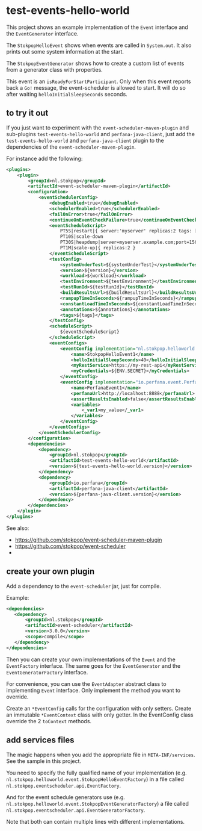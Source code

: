# test-events-hello-world

This project shows an example implementation of the `Event` interface
and the `EventGenerator` interface.

The `StokpopHelloEvent` shows when events are called in `System.out`.
It also prints out some system information at the start.

The `StokpopEventGenerator` shows how to create a custom list of events from
a generator class with properties.

This event is an `isReadyForStartParticipant`. Only when this event reports
back a `Go!` message, the event-scheduler is allowed to start.
It will do so after waiting `helloInitialSleepSeconds` seconds.

## to try it out

If you just want to experiment with the `event-scheduler-maven-plugin` and
sub-plugins `test-events-hello-world` and `perfana-java-client`,
just add the `test-events-hello-world` and `perfana-java-client` plugin to the dependencies
of the `event-scheduler-maven-plugin`.

For instance add the following:

```xml
<plugins>
    <plugin>
        <groupId>nl.stokpop</groupId>
        <artifactId>event-scheduler-maven-plugin</artifactId>
        <configuration>
            <eventSchedulerConfig>
                <debugEnabled>true</debugEnabled>
                <schedulerEnabled>true</schedulerEnabled>
                <failOnError>true</failOnError>
                <continueOnEventCheckFailure>true</continueOnEventCheckFailure>
                <eventScheduleScript>
                    PT5S|restart|{ server:'myserver' replicas:2 tags: [ 'first', 'second' ] }
                    PT10S|scale-down
                    PT30S|heapdump|server=myserver.example.com;port=1567
                    PT1M|scale-up|{ replicas:2 }
                </eventScheduleScript>
                <testConfig>
                    <systemUnderTest>${systemUnderTest}</systemUnderTest>
                    <version>${version}</version>
                    <workload>${workload}</workload>
                    <testEnvironment>${testEnvironment}</testEnvironment>
                    <testRunId>${testRunId}</testRunId>
                    <buildResultsUrl>${buildResultsUrl}</buildResultsUrl>
                    <rampupTimeInSeconds>${rampupTimeInSeconds}</rampupTimeInSeconds>
                    <constantLoadTimeInSeconds>${constantLoadTimeInSeconds}</constantLoadTimeInSeconds>
                    <annotations>${annotations}</annotations>
                    <tags>${tags}</tags>
                </testConfig>
                <scheduleScript>
                    ${eventScheduleScript}
                </scheduleScript>
                <eventConfigs>
                    <eventConfig implementation="nl.stokpop.helloworld.event.StokpopHelloEventConfig">
                        <name>StokpopHelloEvent1</name>
                        <helloInitialSleepSeconds>40</helloInitialSleepSeconds>
                        <myRestService>https://my-rest-api</myRestService>
                        <myCredentials>${ENV.SECRET}</myCredentials>
                    </eventConfig>
                    <eventConfig implementation="io.perfana.event.PerfanaEventConfig">
                        <name>PerfanaEvent1</name>
                        <perfanaUrl>http://localhost:8888</perfanaUrl>
                        <assertResultsEnabled>false</assertResultsEnabled>
                        <variables>
                            <_var1>my_value</_var1>
                        </variables>
                    </eventConfig>
                </eventConfigs>
            </eventSchedulerConfig>
        </configuration>
        <dependencies>
            <dependency>
                <groupId>nl.stokpop</groupId>
                <artifactId>test-events-hello-world</artifactId>
                <version>${test-events-hello-world.version}</version>
            </dependency>
            <dependency>
                <groupId>io.perfana</groupId>
                <artifactId>perfana-java-client</artifactId>
                <version>${perfana-java-client.version}</version>
            </dependency>
        </dependencies>
    </plugin>
</plugins>
```

See also: 
* https://github.com/stokpop/event-scheduler-maven-plugin
* https://github.com/stokpop/event-scheduler
*  

## create your own plugin

Add a dependency to the `event-scheduler` jar, just for compile.

Example:

```xml
<dependencies>
   <dependency>
       <groupId>nl.stokpop</groupId>
       <artifactId>event-scheduler</artifactId>
       <version>3.0.0</version>
       <scope>compile</scope>
   </dependency>
</dependencies>
```

Then you can create your own implementations of the `Event` and the `EventFactory` interface.
The same goes for the `EventGenerator` and the `EventGeneratorFactory` interface.

For convenience, you can use the `EventAdapter` abstract class 
to implementing `Event` interface. Only implement the method you want to override.

Create an `*EventConfig` calls for the configuration with only setters.
Create an immutable `*EventContext` class with only getter.
In the EventConfig class override the 2 `toContext` methods.

## add services files                               

The magic happens when you add the appropriate file
in `META-INF/services`. See the sample in this project.

You need to specify the fully qualified name of your implementation
(e.g. `nl.stokpop.helloworld.event.StokpopHelloEventFactory`) 
in a file called `nl.stokpop.eventscheduler.api.EventFactory`. 

And for the event schedule generators use
(e.g. `nl.stokpop.helloworld.event.StokpopEventGeneratorFactory`) 
a file called `nl.stokpop.eventscheduler.api.EventGeneratorFactory`.

Note that both can contain multiple lines with different implementations.
 
